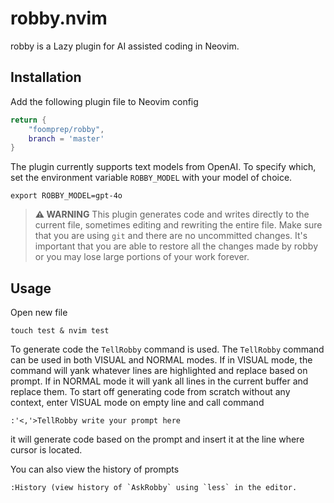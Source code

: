 # robby.nvim
robby is a Lazy plugin for AI assisted coding in Neovim.

## Installation
Add the following plugin file to Neovim config
```robby.lua
return {
    "foomprep/robby",
    branch = 'master'
}
```
The plugin currently supports text models from OpenAI.  To specify which, set the environment variable
`ROBBY_MODEL` with your model of choice.
```
export ROBBY_MODEL=gpt-4o
```

> **⚠️ WARNING**
> This plugin generates code and writes directly to the current file, sometimes editing and rewriting the entire file. Make sure that you are using `git` and there are no uncommitted changes.  It's important that you are able to restore all the changes made by robby or you may lose large portions of your work forever. 

## Usage
Open new file
```
touch test & nvim test 
```
To generate code the `TellRobby` command is used.  The `TellRobby` command can be used in both VISUAL and NORMAL modes.  If in VISUAL mode, the command will 
yank whatever lines are highlighted and replace based on prompt.  If in NORMAL mode it will yank all lines in the current buffer and replace them. To start off
generating code from scratch without any context, enter VISUAL mode on empty line and call command
```
:'<,'>TellRobby write your prompt here
```
it will generate code based on the prompt and insert it at the line where cursor is located.

You can also view the history of prompts
```
:History (view history of `AskRobby` using `less` in the editor.
```
